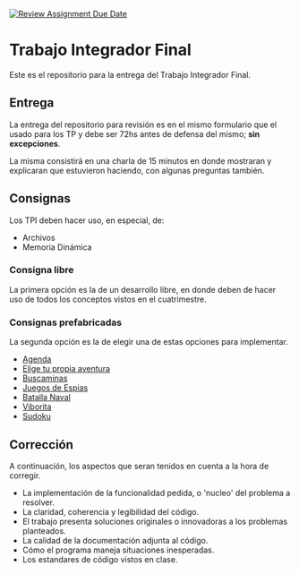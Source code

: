 [![Review Assignment Due Date](https://classroom.github.com/assets/deadline-readme-button-24ddc0f5d75046c5622901739e7c5dd533143b0c8e959d652212380cedb1ea36.svg)](https://classroom.github.com/a/uu1Eb5AM)
# Trabajo Integrador Final

Este es el repositorio para la entrega del Trabajo Integrador Final.

## Entrega
La entrega del repositorio para revisión es en el mismo formulario que el usado para los TP 
y debe ser 72hs antes de defensa del mismo; **sin excepciones**.

La misma consistirá en una charla de 15 minutos en donde mostraran y explicaran que estuvieron 
haciendo, con algunas preguntas también.

## Consignas
Los TPI deben hacer uso, en especial, de:
 * Archivos
 * Memoria Dinámica

### Consigna libre
La primera opción es la de un desarrollo libre, en donde deben de hacer uso de todos los conceptos vistos
en el cuatrimestre.
 
### Consignas prefabricadas
La segunda opción es la de elegir una de estas opciones para implementar.

* [Agenda](agenda.md)
* [Elige tu propia aventura](aventura.md)
* [Buscaminas](buscaminas.md)
* [Juegos de Espias](espias.md)
* [Batalla Naval](naval.md)
* [Viborita](snake.md)
* [Sudoku](sudoku.md)

## Corrección

A continuación, los aspectos que seran tenidos en cuenta a la hora de corregir.

 * La implementación de la funcionalidad pedida, o 'nucleo' del problema a resolver.
 * La claridad, coherencia y legibilidad del código.
 * El trabajo presenta soluciones originales o innovadoras a los problemas planteados.
 * La calidad de la documentación adjunta al código.
 * Cómo el programa maneja situaciones inesperadas.
 * Los estandares de código vistos en clase.

